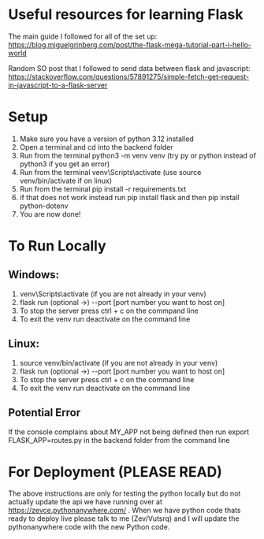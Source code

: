# Useful resources for learning Flask
The main guide I followed for all of the set up:
https://blog.miguelgrinberg.com/post/the-flask-mega-tutorial-part-i-hello-world

Random SO post that I followed to send data between flask and javascript:
https://stackoverflow.com/questions/57891275/simple-fetch-get-request-in-javascript-to-a-flask-server

# Setup
1) Make sure you have a version of python 3.12 installed
2) Open a terminal and cd into the backend folder
3) Run from the terminal python3 -m venv venv (try py or python instead of python3 if you get an error)
4) Run from the terminal venv\Scripts\activate (use source venv/bin/activate if on linux)
5) Run from the terminal pip install -r requirements.txt
6) if that does not work instead run pip install flask and then pip install python-dotenv
7) You are now done!

# To Run Locally
## Windows:
1) venv\Scripts\activate (if you are not already in your venv)
2) flask run (optional ->) --port [port number you want to host on]
3) To stop the server press ctrl + c on the commpand line
4) To exit the venv run deactivate on the command line

## Linux:
1) source venv/bin/activate (if you are not already in your venv)
2) flask run (optional ->) --port [port number you want to host on]
3) To stop the server press ctrl + c on the command line
4) To exit the venv run deactivate on the command line

## Potential Error
If the console complains about MY_APP not being defined then run
export FLASK_APP=routes.py in the backend folder from the command line

# For Deployment (PLEASE READ)
The above instructions are only for testing the python locally but do not 
actually update the api we have running over at https://zevce.pythonanywhere.com/ .
When we have python code thats ready to deploy live please talk to me (Zev/Vutsrq)
and I will update the pythonanywhere code with the new Python code. 